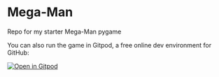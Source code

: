 # Mega-Man
Repo for my starter Mega-Man pygame

You can also run the game in Gitpod, a free online dev environment for GitHub:

[![Open in Gitpod](https://gitpod.io/button/open-in-gitpod.svg)](https://gitpod.io/#https://github.com/cwsonn/Mega-Man/blob/master/Pygames/First_Game.py)

